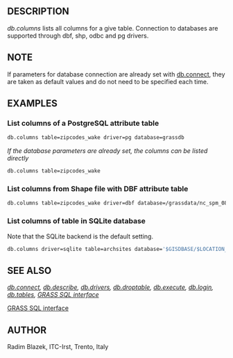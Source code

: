 ## DESCRIPTION

*db.columns* lists all columns for a give table. Connection to databases
are supported through dbf, shp, odbc and pg drivers.

## NOTE

If parameters for database connection are already set with
[db.connect](db.connect.md), they are taken as default values and do not
need to be specified each time.

## EXAMPLES

### List columns of a PostgreSQL attribute table

```sh
db.columns table=zipcodes_wake driver=pg database=grassdb
```

*If the database parameters are already set, the columns can be listed
directly*  

```sh
db.columns table=zipcodes_wake
```

### List columns from Shape file with DBF attribute table

```sh
db.columns table=zipcodes_wake driver=dbf database=/grassdata/nc_spm_08/PERMANENT/dbf/
```

### List columns of table in SQLite database

Note that the SQLite backend is the default setting.

```sh
db.columns driver=sqlite table=archsites database='$GISDBASE/$LOCATION_NAME/$MAPSET/sqlite/sqlite.db'
```

## SEE ALSO

*[db.connect](db.connect.md), [db.describe](db.describe.md),
[db.drivers](db.drivers.md), [db.droptable](db.droptable.md),
[db.execute](db.execute.md), [db.login](db.login.md),
[db.tables](db.tables.md), [GRASS SQL interface](sql.md)*

[GRASS SQL interface](sql.md)

## AUTHOR

Radim Blazek, ITC-Irst, Trento, Italy
